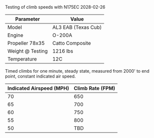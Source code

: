 
Testing of climb speeds with N175EC 2028-02-26

|Parameter | Value |
|-|-|
|Model | AL3 EAB (Texas Cub) |
|Engine | O-200A |
|Propeller 78x35 | Catto Composite|
|Weight @ Testing |1216 lbs |
|Temperature |  12C |

Timed climbs for one minute, steady state, measured from 2000' to end point, constant indicated air speed.

| Indicated Airspeed (MPH) | Climb Rate (FPM) |
|-|-|
| 70 | 650 |
| 65 | 700 |
|60 | 750|
|55| 800 |
|50 | TBD |

